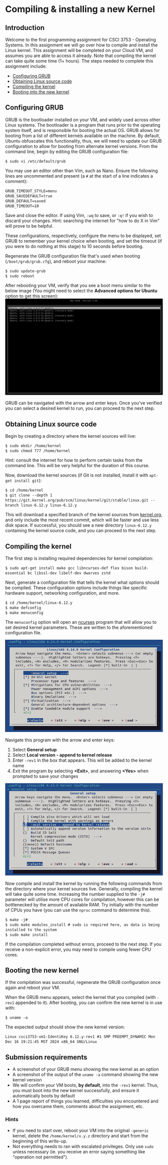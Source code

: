 # Compiling & installing a new Kernel

## Introduction
Welcome to the first programming assignment for CSCI 3753 - Operating Systems. In this assignment we will go over how to compile and install the Linux kernel. This assignment will be completed on your Cloud VM, and assumes you are able to access it already. Note that compiling the kernel can take quite some time (1+ hours). The steps needed to complete this assignment include:
- [Configuring GRUB](#configuring-grub)
- [Obtaining Linux source code](#obtaining-linux-source-code)
- [Compiling the kernel](#compiling-the-kernel)
- [Booting into the new kernel](#booting-the-new-kernel)

## Configuring GRUB
GRUB is the bootloader installed on your VM, and widely used across other Linux systems. The bootloader is a program that runs prior to the operating system itself, and is responsible for booting the actual OS. GRUB allows for booting from a list of different kernels available on the machine. By default, Ubuntu obfuscates this functionality, thus, we will need to update our GRUB configuration to allow for booting from alternate kernel versions. From the command line, begin by editing the GRUB configuration file:
```
$ sudo vi /etc/default/grub
```
You may use an editor other than Vim, such as Nano. Ensure the following lines are uncommented and present (a `#` at the start of a line indicates a comment):
```
GRUB_TIMEOUT_STYLE=menu
GRUB_SAVEDEFAULT=true
GRUB_DEFAULT=saved
GRUB_TIMEOUT=10
```
Save and close the editor. If using Vim, `:wq` to save, or `:q!` if you wish to discard your changes. Hint: searching the internet for "how to do X in Vim" will prove to be helpful.

These configurations, respectively, configure the menu to be displayed, set GRUB to remember your kernel choice when booting, and set the timeout (if you were to do nothing at this stage) to 10 seconds before booting.

Regenerate the GRUB configuration file that's used when booting (`/boot/grub/grub.cfg`), and reboot your machine:
```
$ sudo update-grub
$ sudo reboot
```

After rebooting your VM, verify that you see a boot menu similar to the below image (You might need to select the **Advanced options for Ubuntu** option to get this screen):
![grub menu](images/grub.png)

GRUB can be navigated with the arrow and enter keys. Once you've verified you can select a desired kernel to run, you can proceed to the next step.

## Obtaining Linux source code
Begin by creating a directory where the kernel sources will live:
```
$ sudo mkdir /home/kernel
$ sudo chmod 777 /home/kernel
```
Hint: consult the internet for how to perform certain tasks from the command line. This will be very helpful for the duration of this course.

Now, download the kernel sources (if Git is not installed, install it with `apt-get install git`):
```
$ cd /home/kernel
$ git clone --depth 1 https://git.kernel.org/pub/scm/linux/kernel/git/stable/linux.git --branch linux-6.12.y linux-6.12.y
```
This will download a specified branch of the kernel sources from [kernel.org](https://kernel.org), and only include the most recent commit, which will be faster and use less disk space. If successful, you should see a new directory `linux-6.12.y` containing the kernel source code, and you can proceed to the next step.

## Compiling the kernel
The first step is installing required dependencies for kernel compilation:
```
$ sudo apt-get install make gcc libncurses-def flex bison build-essential bc libssl-dev libelf-dev dwarves zstd
```

Next, generate a configuration file that tells the kernel what options should be compiled. These configuration options include things like specific hardware support, networking configuration, and more.
```
$ cd /home/kernel/linux-6.12.y
$ make defconfig
$ make menuconfig
```
The `menuconfig` option will open an [ncurses](https://en.wikipedia.org/wiki/Ncurses) program that will allow you to set desired kernel parameters. These are written to the aforementioned configuration file.

![menuconfig 1](images/menu1.png)

Navigate this program with the arrow and enter keys:
1. Select **General setup**
2. Select **Local version - append to kernel release**
3. Enter `-rev1` in the box that appears. This will be added to the kernel name
4. Exit the program by selecting **\<Exit\>**, and answering **\<Yes\>** when prompted to save your changes

![menuconfig 2](images/menu2.png)

Now compile and install the kernel by running the following commands from the directory where your kernel sources live. Generally, compiling the kernel will take quite some time. Increasing the number supplied to the `-j#` parameter will utilise more CPU cores for compilation, however this can be bottlenecked by the amount of available RAM. Try initially with the number of CPUs you have (you can use the `nproc` command to determine this).
```shell
$ make -j#
$ sudo make modules_install # sudo is required here, as data is being installed to the system
$ sudo make install
```
If the compilation completed without errors, proceed to the next step. If you receive a non-explicit error, you may need to compile using fewer CPU cores.

## Booting the new kernel
If the compilation was successful, regenerate the GRUB configuration once again and reboot your VM.

When the GRUB menu appears, select the kernel that you compiled (with `-rev1` appended to it). After booting, you can confirm the new kernel is in use with:
```
$ uname -a
```
The expected output should show the new kernel version:
```
Linux csci3753-vm1-IdentiKey 6.12.y-rev1 #1 SMP PREEMPT_DYNAMIC Mon Dec 16 19:21:45 MST 2024 x86_64 GNU/Linux
```

## Submission requirements
- A screenshot of your GRUB menu showing the new kernel as an option
- A screenshot of the output of the `uname -a` command showing the new kernel version
- We will confirm your VM boots, **by default**, into the `-rev1` kernel. Thus, you must boot into the new kernel successfully, and ensure it automatically boots by default
- A 1 page report of things you learned, difficulties you encountered and how you overcame them, comments about the assignment, etc.

### Hints
- If you need to start over, reboot your VM into the original `-generic` kernel, delete the `/home/kernel/x.y.z` directory and start from the beginning of this write-up.
- Not everything needs to ran with escalated privileges. Only use `sudo` unless necessary (ie. you receive an error saying something like "operation not permitted").
